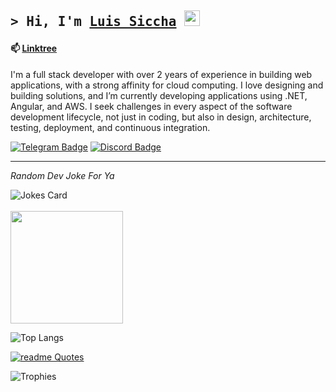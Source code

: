 

<!--
<img src="https://readme-jokes.vercel.app/api?theme=react" alt="Jokes Card" />
-->

## <p align="left"><samp>&gt; Hi, I'm <a href="https://github.com/LSiccha">Luis Siccha</a> <img src="https://media.giphy.com/media/hvRJCLFzcasrR4ia7z/giphy.gif" width="25"></samp></p>

<p align="center"></p>

#### 📫 [Linktree](https://linktr.ee/luis.siccha)

I'm a full stack developer with over 2 years of experience in building web applications, with a strong affinity for cloud computing. I love designing and building solutions, and I’m currently developing applications using .NET, Angular, and AWS. I seek challenges in every aspect of the software development lifecycle, not just in coding, but also in design, architecture, testing, deployment, and continuous integration.
  
  [![Telegram Badge](https://img.shields.io/badge/-Telegram-26A5E4?style=flat&logo=Telegram&logoColor=white)](https://t.me/LSiccha)
  [![Discord Badge](https://img.shields.io/badge/-Discord-5865F2?style=flat&logo=Discord&logoColor=white)](https://discordapp.com/users/915027947625263155/)

---

<div align="start">
    <p><em>Random Dev Joke For Ya</br>
    </em></p>
    <img src="https://readme-jokes.vercel.app/api?theme=react" alt="Jokes Card" />  
</div>

</br>

<!--   <img height="180em" src="https://github-readme-stats.vercel.app/api/top-langs/?username=LSiccha&show_icons=true&hide_border=true&theme=tokyonight&layout=compact&langs_count=8" /> -->
  
  <img height="180em" src="https://github-readme-stats.vercel.app/api?username=LSiccha&show_icons=true&hide_border=true&&count_private=true&include_all_commits=true&theme=tokyonight" />
  
  ![Top Langs](https://github-readme-stats.vercel.app/api/top-langs/?username=anuraghazra&size_weight=0.5&count_weight=0.5)
  
  [![readme Quotes](https://quotes-github-readme.vercel.app/api?type=horizontal&theme=monokai)](https://github.com/piyushsuthar/github-readme-quotes)
  
  ![Trophies](https://github-profile-trophy.vercel.app/?username=LSiccha&locale=en&row=1&theme=darkhub&margin-w=15&no-frame=true)

<!-- Here are some ideas to get you started:

- 🔭 I’m currently working on ...
- 🌱 I’m currently learning ...
- 👯 I’m looking to collaborate on ...
- 🤔 I’m looking for help with ...
- 💬 Ask me about ...
- 📫 How to reach me: ...
- 😄 Pronouns: ...
- ⚡ Fun fact: ...
-->
